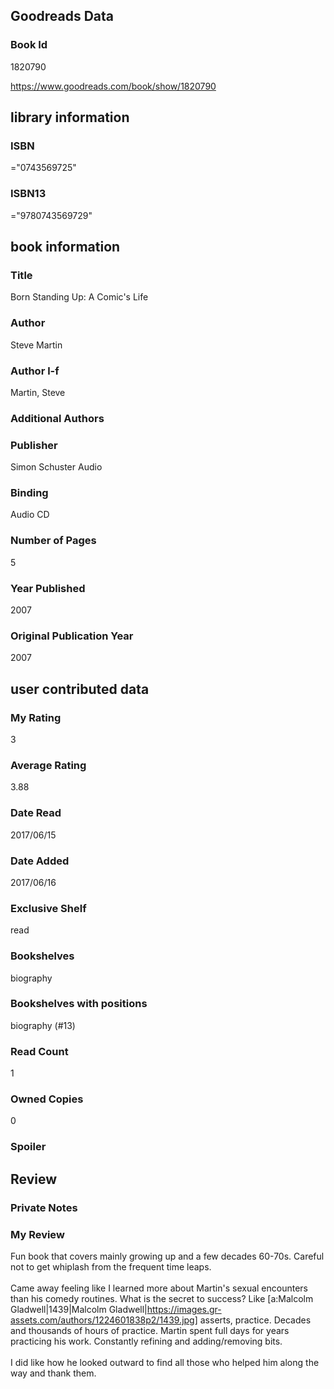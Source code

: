 <!-- This template shows how to bulk convert all columns of data into one markdown file -->
<!-- caveat: KeyError if there's a mismatch. Empty values output nothing -->

## Goodreads Data

### Book Id 

1820790

https://www.goodreads.com/book/show/1820790

## library information

### ISBN 
="0743569725"

### ISBN13 
="9780743569729"

## book information

### Title
Born Standing Up: A Comic's Life

### Author 
Steve Martin

### Author l-f 
Martin, Steve

### Additional Authors


### Publisher 
Simon  Schuster Audio

### Binding
Audio CD

### Number of Pages
5

### Year Published
2007

### Original Publication Year 
2007

## user contributed data

### My Rating
3

### Average Rating
3.88

### Date Read
2017/06/15

### Date Added
2017/06/16

### Exclusive Shelf
read

### Bookshelves
biography

### Bookshelves with positions
biography (#13)

### Read Count
1

### Owned Copies
0

### Spoiler 


## Review

### Private Notes


### My Review
Fun book that covers mainly growing up and a few decades 60-70s. Careful not to get whiplash from the frequent time leaps.<br/><br/>Came away feeling like I learned more about Martin's sexual encounters than his comedy routines. What is the secret to success? Like [a:Malcolm Gladwell|1439|Malcolm Gladwell|https://images.gr-assets.com/authors/1224601838p2/1439.jpg] asserts, practice. Decades and thousands of hours of practice. Martin spent full days for years practicing his work. Constantly refining and adding/removing bits.<br/><br/>I did like how he looked outward to find all those who helped him along the way and thank them.